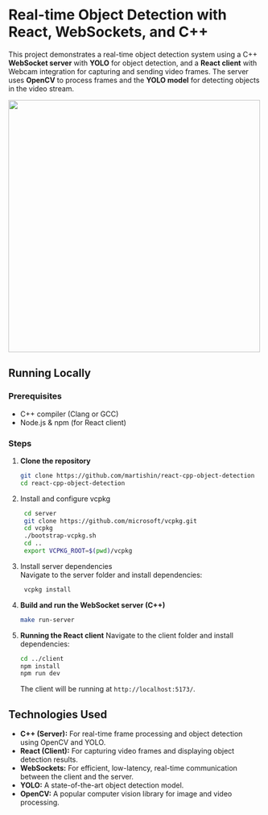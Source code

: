 
# Real-time Object Detection with React, WebSockets, and C++

This project demonstrates a real-time object detection system using a C++ **WebSocket server** with **YOLO** for object detection, and a **React client** with Webcam integration for capturing and sending video frames. The server uses **OpenCV** to process frames and the **YOLO model** for detecting objects in the video stream.

<img src="https://i.giphy.com/media/v1.Y2lkPTc5MGI3NjExcWw2cHFycnAwbHJ2dzhma2ZieWc4OHpkdXk0dDYxdWZhNm95aWZuNiZlcD12MV9pbnRlcm5hbF9naWZfYnlfaWQmY3Q9Zw/8uwQcYcTHGawVJrvXz/giphy.gif" width="500"/>

## Running Locally

### Prerequisites

- C++ compiler (Clang or GCC)
- Node.js & npm (for React client)

### Steps

1. **Clone the repository**
    ```bash
    git clone https://github.com/martishin/react-cpp-object-detection
    cd react-cpp-object-detection
    ```
   
2. Install and configure vcpkg
   ```bash
    cd server
    git clone https://github.com/microsoft/vcpkg.git
    cd vcpkg
    ./bootstrap-vcpkg.sh
    cd ..
    export VCPKG_ROOT=$(pwd)/vcpkg
    ```
3. Install server dependencies  
   Navigate to the server folder and install dependencies:
   ```bash
    vcpkg install
    ```

4. **Build and run the WebSocket server (C++)**
    ```bash
    make run-server
    ```

5. **Running the React client**
    Navigate to the client folder and install dependencies:

    ```bash
    cd ../client
    npm install
    npm run dev
    ```

    The client will be running at `http://localhost:5173/`.

## Technologies Used

- **C++ (Server):** For real-time frame processing and object detection using OpenCV and YOLO.
- **React (Client):** For capturing video frames and displaying object detection results.
- **WebSockets:** For efficient, low-latency, real-time communication between the client and the server.
- **YOLO:** A state-of-the-art object detection model.
- **OpenCV:** A popular computer vision library for image and video processing.
